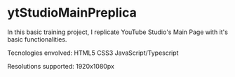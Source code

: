 # ytStudioMainPreplica
In this basic training project, I replicate YouTube Studio's Main Page with it's basic functionalities.

Tecnologies envolved:
HTML5
CSS3
JavaScript/Typescript

Resolutions supported: 1920x1080px
